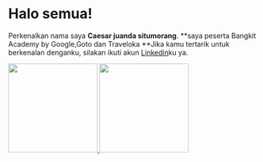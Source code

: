 # Halo semua! 

Perkenalkan nama saya **Caesar juanda situmorang**.
**saya peserta Bangkit Academy by Google,Goto dan Traveloka
**Jika kamu tertarik untuk berkenalan denganku, silakan ikuti akun [Linkedin](https://www.linkedin.com/in/caesar-situmorang-95a618231/)ku ya.

<p align="left">
<a href="https://github.com/gilangadhan">
  <img height="180em" src="https://github-readme-stats-eight-theta.vercel.app/api?username=gilangadhan&show_icons=true&theme=algolia&include_all_commits=true&count_private=true"/>
  <img height="180em" src="https://github-readme-stats-eight-theta.vercel.app/api/top-langs/?username=gilangadhan&layout=compact&langs_count=8&theme=algolia"/>
</a>
</p>
